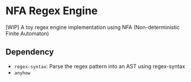 # NFA Regex Engine

\[WIP\] A toy regex engine implementation using NFA (Non-deterministic Finite Automaton)

## Dependency

- `regex-syntax`: Parse the regex pattern into an AST using regex-syntax
- `anyhow`
